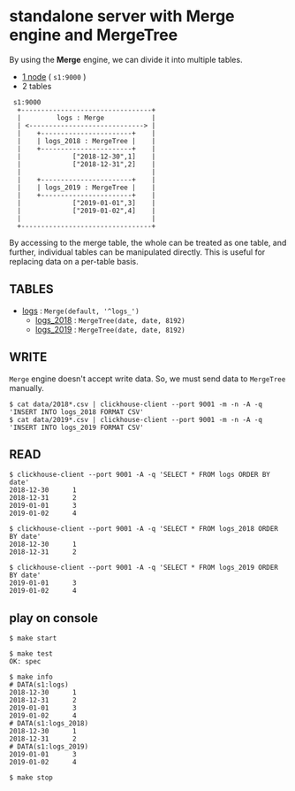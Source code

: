 # standalone server with Merge engine and MergeTree

By using the **Merge** engine, we can divide it into multiple tables.

- [1 node](./docker-compose.yml) ( `s1:9000` )
- 2 tables

```text
 s1:9000
  +---------------------------------+
  |         logs : Merge            |
  | <-----------------------------> |
  |    +-----------------------+    |
  |    | logs_2018 : MergeTree |    |
  |    +-----------------------+    |
  |             ["2018-12-30",1]    |
  |             ["2018-12-31",2]    |
  |                                 |
  |    +-----------------------+    |
  |    | logs_2019 : MergeTree |    |
  |    +-----------------------+    |
  |             ["2019-01-01",3]    |
  |             ["2019-01-02",4]    |
  |                                 |
  +---------------------------------+
```

By accessing to the merge table, the whole can be treated as one table, and further, individual tables can be manipulated directly. This is useful for replacing data on a per-table basis.

## TABLES

- [logs](./meta/logs.sql) : `Merge(default, '^logs_')`
  - [logs_2018](./meta/logs_2018.sql) : `MergeTree(date, date, 8192)`
  - [logs_2019](./meta/logs_2019.sql) : `MergeTree(date, date, 8192)`

## WRITE

`Merge` engine doesn't accept write data.
So, we must send data to `MergeTree` manually.

```console
$ cat data/2018*.csv | clickhouse-client --port 9001 -m -n -A -q 'INSERT INTO logs_2018 FORMAT CSV'
$ cat data/2019*.csv | clickhouse-client --port 9001 -m -n -A -q 'INSERT INTO logs_2019 FORMAT CSV'
```

## READ

```console
$ clickhouse-client --port 9001 -A -q 'SELECT * FROM logs ORDER BY date'
2018-12-30      1
2018-12-31      2
2019-01-01      3
2019-01-02      4
```

```console
$ clickhouse-client --port 9001 -A -q 'SELECT * FROM logs_2018 ORDER BY date'
2018-12-30      1
2018-12-31      2
```

```console
$ clickhouse-client --port 9001 -A -q 'SELECT * FROM logs_2019 ORDER BY date'
2019-01-01      3
2019-01-02      4
```

## play on console

```console
$ make start

$ make test
OK: spec

$ make info
# DATA(s1:logs)
2018-12-30      1
2018-12-31      2
2019-01-01      3
2019-01-02      4
# DATA(s1:logs_2018)
2018-12-30      1
2018-12-31      2
# DATA(s1:logs_2019)
2019-01-01      3
2019-01-02      4

$ make stop
```
